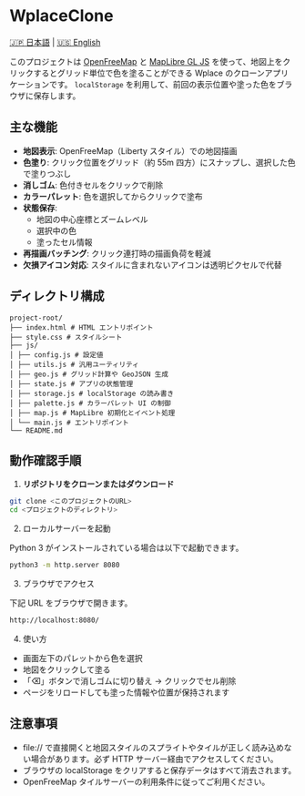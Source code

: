 # WplaceClone

[🇯🇵 日本語](./README.ja.md) | [🇺🇸 English](./README.en.md)

このプロジェクトは [OpenFreeMap](https://openfreemap.org/) と [MapLibre GL JS](https://maplibre.org/) を使って、地図上をクリックするとグリッド単位で色を塗ることができる Wplace のクローンアプリケーションです。
`localStorage` を利用して、前回の表示位置や塗った色をブラウザに保存します。

## 主な機能

- **地図表示**: OpenFreeMap（Liberty スタイル）での地図描画
- **色塗り**: クリック位置をグリッド（約 55m 四方）にスナップし、選択した色で塗りつぶし
- **消しゴム**: 色付きセルをクリックで削除
- **カラーパレット**: 色を選択してからクリックで塗布
- **状態保存**:
  - 地図の中心座標とズームレベル
  - 選択中の色
  - 塗ったセル情報
- **再描画バッチング**: クリック連打時の描画負荷を軽減
- **欠損アイコン対応**: スタイルに含まれないアイコンは透明ピクセルで代替

## ディレクトリ構成

```
project-root/
├── index.html # HTML エントリポイント
├── style.css # スタイルシート
├── js/
│ ├── config.js # 設定値
│ ├── utils.js # 汎用ユーティリティ
│ ├── geo.js # グリッド計算や GeoJSON 生成
│ ├── state.js # アプリの状態管理
│ ├── storage.js # localStorage の読み書き
│ ├── palette.js # カラーパレット UI の制御
│ ├── map.js # MapLibre 初期化とイベント処理
│ └── main.js # エントリポイント
└── README.md
```

## 動作確認手順

1. **リポジトリをクローンまたはダウンロード**

```bash
git clone <このプロジェクトのURL>
cd <プロジェクトのディレクトリ>
```

2. ローカルサーバーを起動

Python 3 がインストールされている場合は以下で起動できます。

```bash
python3 -m http.server 8080
```

3. ブラウザでアクセス

下記 URL をブラウザで開きます。

```bash
http://localhost:8080/
```

4. 使い方

- 画面左下のパレットから色を選択
- 地図をクリックして塗る
- 「⌫」ボタンで消しゴムに切り替え → クリックでセル削除
- ページをリロードしても塗った情報や位置が保持されます

## 注意事項

- file:// で直接開くと地図スタイルのスプライトやタイルが正しく読み込めない場合があります。必ず HTTP サーバー経由でアクセスしてください。
- ブラウザの localStorage をクリアすると保存データはすべて消去されます。
- OpenFreeMap タイルサーバーの利用条件に従ってご利用ください。

